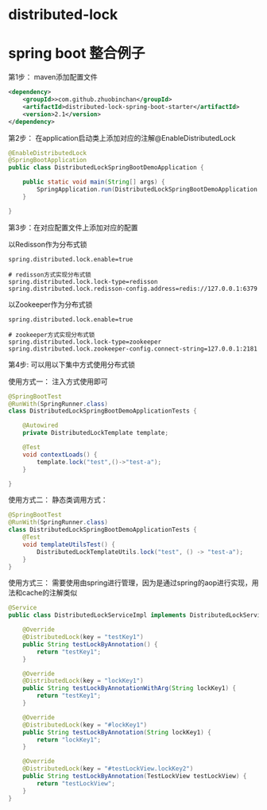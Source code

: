 # distributed-lock

# spring boot 整合例子

第1步：
maven添加配置文件
```xml
<dependency>
	<groupId>>com.github.zhuobinchan</groupId>
	<artifactId>distributed-lock-spring-boot-starter</artifactId>
    <version>2.1</version>
</dependency>
```

第2步：
在application启动类上添加对应的注解@EnableDistributedLock
```java
@EnableDistributedLock
@SpringBootApplication
public class DistributedLockSpringBootDemoApplication {

	public static void main(String[] args) {
		SpringApplication.run(DistributedLockSpringBootDemoApplication.class, args);
	}

}
```

第3步：在对应配置文件上添加对应的配置

以Redisson作为分布式锁
```properties
spring.distributed.lock.enable=true

# redisson方式实现分布式锁
spring.distributed.lock.lock-type=redisson
spring.distributed.lock.redisson-config.address=redis://127.0.0.1:6379
```

以Zookeeper作为分布式锁
```properties
spring.distributed.lock.enable=true

# zookeeper方式实现分布式锁
spring.distributed.lock.lock-type=zookeeper
spring.distributed.lock.zookeeper-config.connect-string=127.0.0.1:2181
```

第4步: 可以用以下集中方式使用分布式锁


使用方式一：
注入方式使用即可
```java
@SpringBootTest
@RunWith(SpringRunner.class)
class DistributedLockSpringBootDemoApplicationTests {

	@Autowired
	private DistributedLockTemplate template;

	@Test
	void contextLoads() {
		template.lock("test",()->"test-a");
	}

}
```

使用方式二：
静态类调用方式：
```java
@SpringBootTest
@RunWith(SpringRunner.class)
class DistributedLockSpringBootDemoApplicationTests {
    @Test
    void templateUtilsTest() {
        DistributedLockTemplateUtils.lock("test", () -> "test-a");
    }
}
```

使用方式三：
需要使用由spring进行管理，因为是通过spring的aop进行实现，用法和cache的注解类似
```java
@Service
public class DistributedLockServiceImpl implements DistributedLockService {

    @Override
    @DistributedLock(key = "testKey1")
    public String testLockByAnnotation() {
        return "testKey1";
    }

    @Override
    @DistributedLock(key = "lockKey1")
    public String testLockByAnnotationWithArg(String lockKey1) {
        return "testKey1";
    }

    @Override
    @DistributedLock(key = "#lockKey1")
    public String testLockByAnnotation(String lockKey1) {
        return "lockKey1";
    }

    @Override
    @DistributedLock(key = "#testLockView.lockKey2")
    public String testLockByAnnotation(TestLockView testLockView) {
        return "testLockView";
    }
}
```